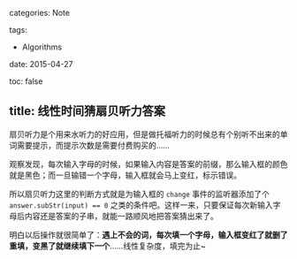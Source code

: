 categories: Note

tags:

- Algorithms

date: 2015-04-27

toc: false

title: 线性时间猜扇贝听力答案
---

扇贝听力是个用来水听力的好应用，但是做托福听力的时候总有个别听不出来的单词需要提示，而提示次数是需要付费购买的……

观察发现，每次输入字母的时候，如果输入内容是答案的前缀，那么输入框的颜色就是黑色；而一旦输错一个字母，输入框就会马上变红，标示错误。

<!--more-->

所以扇贝听力这里的判断方式就是为输入框的 `change` 事件的监听器添加了个 `answer.subStr(input) == 0` 之类的条件吧。这样一来，只要保证每次新输入字母后内容还是答案的子串，就能一路顺风地把答案猜出来了。

明白以后操作就很简单了：**遇上不会的词，每次填一个字母，输入框变红了就删了重填，变黑了就继续填下一个**……线性复杂度，填完为止~
